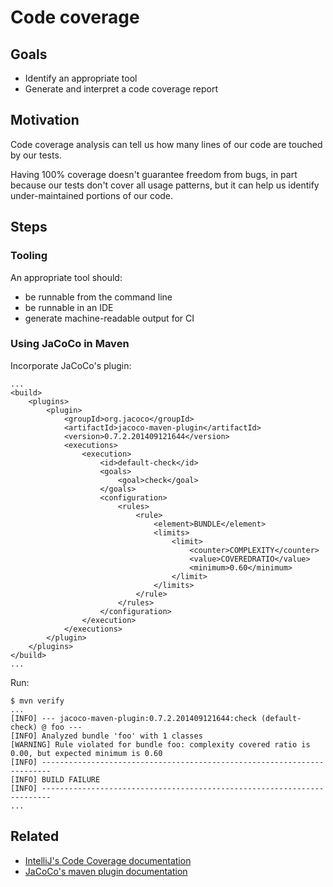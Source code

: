 # Code coverage

## Goals

* Identify an appropriate tool
* Generate and interpret a code coverage report

## Motivation

Code coverage analysis can tell us how many lines of our code are touched by our tests.

Having 100% coverage doesn't guarantee freedom from bugs, in part because our tests don't cover all usage patterns, but it can help us identify under-maintained portions of our code.

## Steps

### Tooling

An appropriate tool should:
* be runnable from the command line
* be runnable in an IDE
* generate machine-readable output for CI

### Using JaCoCo in Maven

Incorporate JaCoCo's plugin:
```
...
<build>
    <plugins>
        <plugin>
            <groupId>org.jacoco</groupId>
            <artifactId>jacoco-maven-plugin</artifactId>
            <version>0.7.2.201409121644</version>
            <executions>
                <execution>
                    <id>default-check</id>
                    <goals>
                        <goal>check</goal>
                    </goals>
                    <configuration>
                        <rules>
                            <rule>
                                <element>BUNDLE</element>
                                <limits>
                                    <limit>
                                        <counter>COMPLEXITY</counter>
                                        <value>COVEREDRATIO</value>
                                        <minimum>0.60</minimum>
                                    </limit>
                                </limits>
                            </rule>
                        </rules>
                    </configuration>
                </execution>
            </executions>
        </plugin>
    </plugins>
</build>
...
```

Run:
```
$ mvn verify
...
[INFO] --- jacoco-maven-plugin:0.7.2.201409121644:check (default-check) @ foo ---
[INFO] Analyzed bundle 'foo' with 1 classes
[WARNING] Rule violated for bundle foo: complexity covered ratio is 0.00, but expected minimum is 0.60
[INFO] ------------------------------------------------------------------------
[INFO] BUILD FAILURE
[INFO] ------------------------------------------------------------------------
...
```

## Related

* [IntelliJ's Code Coverage documentation](https://www.jetbrains.com/idea/help/code-coverage.html)
* [JaCoCo's maven plugin documentation](http://www.eclemma.org/jacoco/trunk/doc/maven.html)

